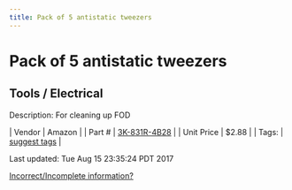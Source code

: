 ```yaml
---
title: Pack of 5 antistatic tweezers
---
```


# Pack of 5 antistatic tweezers
## Tools / Electrical
Description: 	For cleaning up FOD 

| Vendor | Amazon | 
| Part # | [3K-831R-4B28](http://www.amazon.com/Marrywindix-Tweezers-Non-magnetic-Forceps-Anti-static/dp/B00DVIEJ14) | 
| Unit Price | $2.88 | 
| Tags: | [suggest tags](https://docs.google.com/forms/d/e/1FAIpQLSeWyY8v3RgOty-MyWmh9U0iivNYN_molChYyS-0U-o-kOAv_g/viewform) | 

Last updated: Tue Aug 15 23:35:24 PDT 2017

 [Incorrect/Incomplete information?](https://docs.google.com/forms/d/e/1FAIpQLSeWyY8v3RgOty-MyWmh9U0iivNYN_molChYyS-0U-o-kOAv_g/viewform)